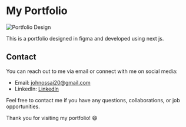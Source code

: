 # My Portfolio

![Portfolio Design](/public/figma.jpg)

This is a portfolio designed in figma and developed using next js.

## Contact

You can reach out to me via email or connect with me on social media:

- Email: johnossai20@gmail.com
- LinkedIn: [Linkedln](link_to_linkedin_profile)


Feel free to contact me if you have any questions, collaborations, or job opportunities.

Thank you for visiting my portfolio! 😄

